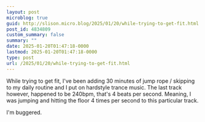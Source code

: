 ```yaml
---
layout: post
microblog: true
guid: http://slison.micro.blog/2025/01/20/while-trying-to-get-fit.html
post_id: 4834809
custom_summary: false
summary: ""
date: 2025-01-20T01:47:18-0000
lastmod: 2025-01-20T01:47:18-0000
type: post
url: /2025/01/20/while-trying-to-get-fit.html
---
```

<p>While trying to get fit, I&#39;ve been adding 30 minutes of jump rope / skipping to my daily routine and I put on hardstyle trance music. The last track however, happened to be 240bpm, that&#39;s 4 beats per second. Meaning, I was jumping and hitting the floor 4 times per second to this particular track.</p><p>I&#39;m buggered.</p>
